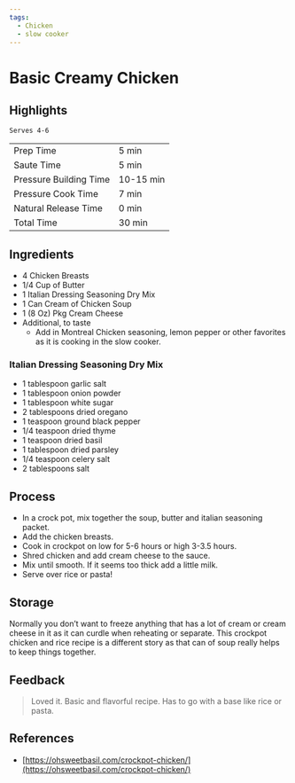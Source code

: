 ```yaml
---
tags:
  - Chicken
  - slow cooker
---
```


# Basic Creamy Chicken

## Highlights

`Serves 4-6`

| | |
|----|-----|
| Prep Time             | 5 min     |
| Saute Time            | 5 min     |
| Pressure Building Time| 10-15 min |
| Pressure Cook Time    | 7 min     |
| Natural Release Time  | 0 min     |
| Total Time            | 30 min    |

## Ingredients

* 4 Chicken Breasts
* 1/4 Cup of Butter
* 1 Italian Dressing Seasoning Dry Mix
* 1 Can Cream of Chicken Soup
* 1 (8 Oz) Pkg Cream Cheese
* Additional, to taste
    * Add in Montreal Chicken seasoning, lemon pepper or other favorites as it is cooking in the slow cooker.

### Italian Dressing Seasoning Dry Mix

* 1 tablespoon garlic salt
* 1 tablespoon onion powder
* 1 tablespoon white sugar
* 2 tablespoons dried oregano
* 1 teaspoon ground black pepper
* 1/4 teaspoon dried thyme
* 1 teaspoon dried basil
* 1 tablespoon dried parsley
* 1/4 teaspoon celery salt
* 2 tablespoons salt

## Process

* In a crock pot, mix together the soup, butter and italian seasoning packet.
* Add the chicken breasts.
* Cook in crockpot on low for 5-6 hours or high 3-3.5 hours.
* Shred chicken and add cream cheese to the sauce.
* Mix until smooth. If it seems too thick add a little milk.
* Serve over rice or pasta!

## Storage

Normally you don’t want to freeze anything that has a lot of cream or cream cheese in it as it can curdle when reheating or separate. This crockpot chicken and rice recipe is a different story as that can of
soup really helps to keep things together.

## Feedback

> Loved it. Basic and flavorful recipe. Has to go with a base like rice or pasta.

## References

* [https://ohsweetbasil.com/crockpot-chicken/](https://ohsweetbasil.com/crockpot-chicken/)

